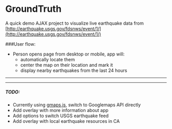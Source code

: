 # GroundTruth
A quick demo AJAX project to visualize live earthquake data from [http://earthquake.usgs.gov/fdsnws/event/1/](http://earthquake.usgs.gov/fdsnws/event/1/)


###User flow:
* Person opens page from desktop or mobile, app will:
  * automatically locate them
  * center the map on their location and mark it
  * display nearby earthquakes from the last 24 hours

* * *
* * *

##### TODO:
- Currently using [gmaps.js](gmaps.js), switch to Googlemaps API directly
- Add overlay with more information about app
- Add options to switch USGS earthquake feed
- Add overlay with local earthquake resources in CA
